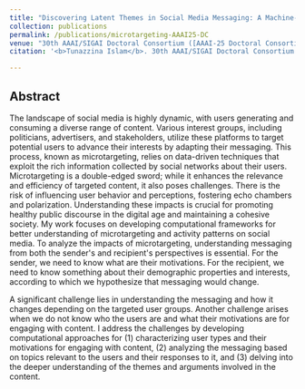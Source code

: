```yaml
---
title: "Discovering Latent Themes in Social Media Messaging: A Machine-in-the-Loop Approach Integrating LLMs"
collection: publications
permalink: /publications/microtargeting-AAAI25-DC
venue: "30th AAAI/SIGAI Doctoral Consortium ([AAAI-25 Doctoral Consortium](https://aaai.org/conference/aaai/aaai-25/doctoral-consortium-call/))"
citation: '<b>Tunazzina Islam</b>. 30th AAAI/SIGAI Doctoral Consortium (AAAI-25 Doctoral Consortium).'

---
```


## Abstract
The landscape of social media is highly dynamic, with users generating and consuming a diverse range of content. Various interest groups, including politicians, advertisers, and stakeholders, utilize these platforms to target potential users to advance their interests by adapting their messaging. This process, known as microtargeting, relies on data-driven techniques that exploit the rich information collected by social networks about their users. Microtargeting is a double-edged sword; while it enhances the relevance and efficiency of targeted content, it also poses challenges. There is the risk of influencing user behavior and perceptions, fostering echo chambers and polarization. Understanding these impacts is crucial for promoting healthy public discourse in the digital age and maintaining a cohesive society. My work focuses on developing computational frameworks for better understanding of microtargeting and activity patterns on social media. To analyze the impacts of microtargeting, understanding messaging from both the sender's and recipient's perspectives is essential. For the sender, we need to know what are their motivations. For the recipient, we need to know something about their demographic properties and interests, according to which we hypothesize that messaging would change.

A significant challenge lies in understanding the messaging and how it changes depending on the targeted user groups. Another challenge arises when we do not know who the users are and what their motivations are for engaging with content. I address the challenges by developing computational approaches for (1) characterizing user types and their motivations for engaging with content, (2) analyzing the messaging based on topics relevant to the users and their responses to it, and (3) delving into the deeper understanding of the themes and arguments involved in the content.

